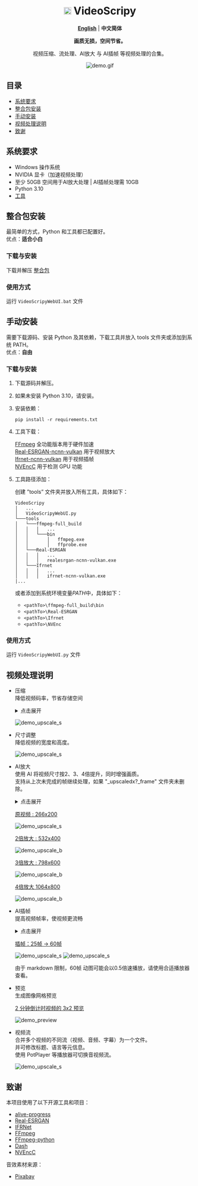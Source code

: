 <div align="center">

# <img src="./assets/favicon.ico" alt="drawing" width="20px"/> VideoScripy

[**English**](./README.md) | **中文简体**

**画质无损，空间节省。**

视频压缩、流处理、AI放大 与 AI插帧 等视频处理的合集。

![demo.gif](./doc/demo_upscale.gif)

</div>



## 目录

- [系统要求](#系统要求)
- [整合包安装](#整合包安装)
- [手动安装](#手动安装)
- [视频处理说明](#视频处理说明)
- [致谢](#致谢)



## 系统要求

- Windows 操作系统
- NVIDIA 显卡（加速视频处理）
- 至少 50GB 空间用于AI放大处理 | AI插帧处理需 10GB
- Python 3.10
- [工具](#下载与安装-1)



## 整合包安装

最简单的方式，Python 和工具都已配置好。  
优点：**适合小白**

### 下载与安装

下载并解压 [整合包](https://github.com/luewh/Video-Script/releases/latest)

### 使用方式

运行 `VideoScripyWebUI.bat` 文件



## 手动安装

需要下载源码、安装 Python 及其依赖，下载工具并放入 tools 文件夹或添加到系统 PATH。  
优点：**自由**

### 下载与安装

1. 下载源码并解压。

2. 如果未安装 Python 3.10，请安装。

3. 安装依赖：
    ```shell
    pip install -r requirements.txt
    ```

4. 工具下载：

    [FFmpeg](https://www.gyan.dev/ffmpeg/builds/) 全功能版本用于硬件加速  
    [Real-ESRGAN-ncnn-vulkan](https://github.com/xinntao/Real-ESRGAN-ncnn-vulkan/releases) 用于视频放大  
    [Ifrnet-ncnn-vulkan](https://github.com/nihui/ifrnet-ncnn-vulkan/releases) 用于视频插帧  
    [NVEncC](https://github.com/rigaya/NVEnc) 用于检测 GPU 功能

5. 工具路径添加：

    创建 ”tools” 文件夹并放入所有工具，具体如下：
    ```
    VideoScripy
    │   ...
    │   VideoScripyWebUI.py 
    └───tools
    │   └───ffmpeg-full_build
    │   │   │   ...
    │   │   └───bin
    │   │       │   ffmpeg.exe
    │   │       │   ffprobe.exe
    │   └───Real-ESRGAN
    │   │   │   ...
    │   │   │   realesrgan-ncnn-vulkan.exe
    │   └───Ifrnet
    │   │   │   ...
    │   │   │   ifrnet-ncnn-vulkan.exe
    |...
    ```

    或者添加到系统环境变量*PATH*中，具体如下：
    - `<pathTo>\ffmpeg-full_build\bin`
    - `<pathTo>\Real-ESRGAN`
    - `<pathTo>\Ifrnet`
    - `<pathTo>\NVEnc`

### 使用方式

运行 `VideoScripyWebUI.py` 文件



## 视频处理说明

- 压缩  
    降低视频码率，节省存储空间
    <details>
    <summary>点击展开</summary>
        处理后的视频将具有以下比特率：比特率 = 宽 × 高 × 质量。
        通常， 质量=3 是画质不会出现明显下降的最小值，质量3与6在人眼下无显著差异。 
    </details>
    
    ![demo_upscale_s](./doc/demo_compress_illus.png)

- 尺寸调整  
    降低视频的宽度和高度。
    
    ![demo_upscale_s](./doc/demo_resize_illus.png)


- AI放大  
    使用 AI 将视频尺寸按2、3、4倍提升，同时增强画质。  
    支持从上次未完成的帧继续处理，如果 "_upscaledx?_frame" 文件夹未删除。
    <details>
    <summary>点击展开</summary>
        先将视频转为图像帧，逐帧放大后再重新合成为视频。 
    </details>
    
    <ins>原视频 : 266x200</ins>

    ![demo_upscale_s](./doc/demo.gif)

    <ins>2倍放大 : 532x400</ins>

    ![demo_upscale_b](./doc/demo_upscale_x2.gif)

    <ins>3倍放大 : 798x600</ins>
    
    ![demo_upscale_b](./doc/demo_upscale_x3.gif)

    <ins>4倍放大 1064x800</ins>
    
    ![demo_upscale_b](./doc/demo_upscale_x4.gif)
    
- AI插帧  
    提高视频帧率，使视频更流畅 
    <details>
    <summary>点击展开</summary>
        先将视频转为图像帧，在帧之间插入中间帧，最后重新合成为视频。
    </details>

    <ins>插帧：25帧 -> 60帧</ins>
    
    ![demo_upscale_s](./doc/demo.gif)
    ![demo_upscale_s](./doc/demo_interpolate_60fps.gif)
    
    由于 markdown 限制，60帧 动图可能会以0.5倍速播放，请使用合适播放器查看。

- 预览  
    生成图像网格预览

    <ins>2 分钟倒计时视频的 3x2 预览 </ins>
    
    ![demo_preview](./doc/demo_preview.png)


- 视频流  
    合并多个视频的不同流（视频、音频、字幕）为一个文件。  
    并可修改标题、语言等元信息。  
    使用 PotPlayer 等播放器可切换音视频流。 

    ![demo_upscale_s](./doc/demo_stream_illus.png) 



## 致谢

本项目使用了以下开源工具和项目：
- [alive-progress](https://github.com/rsalmei/alive-progress)
- [Real-ESRGAN](https://github.com/xinntao/Real-ESRGAN)
- [IFRNet](https://github.com/ltkong218/IFRNet)
- [FFmpeg](https://www.ffmpeg.org/)
- [FFmpeg-python](https://github.com/kkroening/ffmpeg-python)
- [Dash](https://dash.plotly.com/)
- [NVEncC](https://github.com/rigaya/NVEnc)

音效素材来源：
- [Pixabay](https://pixabay.com/sound-effects/search/typewriter/)


